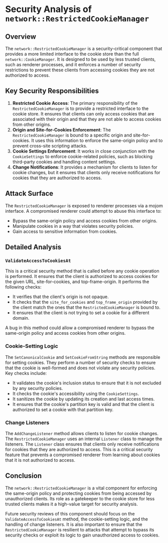 # Security Analysis of `network::RestrictedCookieManager`

## Overview

The `network::RestrictedCookieManager` is a security-critical component that provides a more limited interface to the cookie store than the full `network::CookieManager`. It is designed to be used by less trusted clients, such as renderer processes, and it enforces a number of security restrictions to prevent these clients from accessing cookies they are not authorized to access.

## Key Security Responsibilities

1.  **Restricted Cookie Access**: The primary responsibility of the `RestrictedCookieManager` is to provide a restricted interface to the cookie store. It ensures that clients can only access cookies that are associated with their origin and that they are not able to access cookies from other origins.
2.  **Origin and Site-for-Cookies Enforcement**: The `RestrictedCookieManager` is bound to a specific origin and site-for-cookies. It uses this information to enforce the same-origin policy and to prevent cross-site scripting attacks.
3.  **Cookie Settings Enforcement**: It works in close conjunction with the `CookieSettings` to enforce cookie-related policies, such as blocking third-party cookies and handling content settings.
4.  **Change Notifications**: It provides a mechanism for clients to listen for cookie changes, but it ensures that clients only receive notifications for cookies that they are authorized to access.

## Attack Surface

The `RestrictedCookieManager` is exposed to renderer processes via a mojom interface. A compromised renderer could attempt to abuse this interface to:

*   Bypass the same-origin policy and access cookies from other origins.
*   Manipulate cookies in a way that violates security policies.
*   Gain access to sensitive information from cookies.

## Detailed Analysis

### `ValidateAccessToCookiesAt`

This is a critical security method that is called before any cookie operation is performed. It ensures that the client is authorized to access cookies for the given URL, site-for-cookies, and top-frame-origin. It performs the following checks:

*   It verifies that the client's origin is not opaque.
*   It checks that the `site_for_cookies` and `top_frame_origin` provided by the client match the ones that the `RestrictedCookieManager` is bound to.
*   It ensures that the client is not trying to set a cookie for a different domain.

A bug in this method could allow a compromised renderer to bypass the same-origin policy and access cookies from other origins.

### Cookie-Setting Logic

The `SetCanonicalCookie` and `SetCookieFromString` methods are responsible for setting cookies. They perform a number of security checks to ensure that the cookie is well-formed and does not violate any security policies. Key checks include:

*   It validates the cookie's inclusion status to ensure that it is not excluded by any security policies.
*   It checks the cookie's accessibility using the `CookieSettings`.
*   It sanitizes the cookie by updating its creation and last access times.
*   It ensures that the cookie's partition key is valid and that the client is authorized to set a cookie with that partition key.

### Change Listeners

The `AddChangeListener` method allows clients to listen for cookie changes. The `RestrictedCookieManager` uses an internal `Listener` class to manage the listeners. The `Listener` class ensures that clients only receive notifications for cookies that they are authorized to access. This is a critical security feature that prevents a compromised renderer from learning about cookies that it is not authorized to access.

## Conclusion

The `network::RestrictedCookieManager` is a vital component for enforcing the same-origin policy and protecting cookies from being accessed by unauthorized clients. Its role as a gatekeeper to the cookie store for less trusted clients makes it a high-value target for security analysis.

Future security reviews of this component should focus on the `ValidateAccessToCookiesAt` method, the cookie-setting logic, and the handling of change listeners. It is also important to ensure that the `RestrictedCookieManager` is resilient to attacks that attempt to bypass its security checks or exploit its logic to gain unauthorized access to cookies.